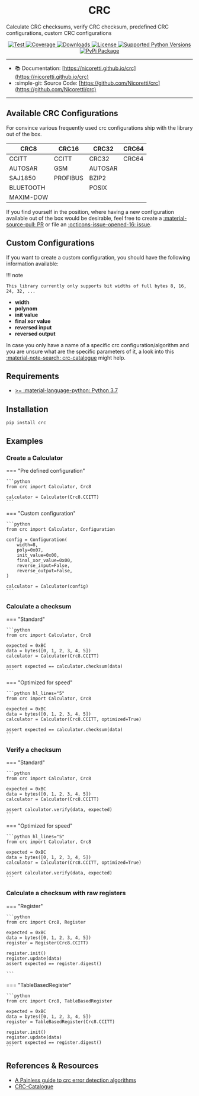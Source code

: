 <h1 align="center">CRC</h1>
<p align="center">

Calculate CRC checksums, verify CRC checksum, predefined CRC configurations, custom CRC configurations
</p>

<p align="center">

<a href="https://github.com/Nicoretti/crc/actions/workflows/unit.yaml">
    <img src="https://github.com/Nicoretti/crc/actions/workflows/unit.yaml/badge.svg" alt="Test">
</a>
<a href="https://coveralls.io/github/Nicoretti/crc">
    <img src="https://coveralls.io/repos/github/Nicoretti/crc/badge.svg?branch=master" alt="Coverage">
</a>
<a href="https://pypi.org/project/crc/">
    <img src="https://img.shields.io/pypi/dm/crc" alt="Downloads">
</a>
<a href="https://opensource.org/licenses/BSD-2-Clause">
    <img src="https://img.shields.io/pypi/l/crc" alt="License">
</a>
<a href="https://pypi.org/project/crc/">
    <img src="https://img.shields.io/pypi/pyversions/crc" alt="Supported Python Versions">
</a>
<a href="https://pypi.org/project/crc/">
    <img src="https://img.shields.io/pypi/v/crc" alt="PyPi Package">
</a>
</p>

---
* :books: Documentation: [https://nicoretti.github.io/crc](https://nicoretti.github.io/crc)
* :simple-git: Source Code: [https://github.com/Nicoretti/crc](https://github.com/Nicoretti/crc)
---

## Available CRC Configurations
For convince various frequently used crc configurations ship with the library out of the box. 

| CRC8 | CRC16 | CRC32 | CRC64 |
|------|-------|-------|-------|
| CCITT | CCITT | CRC32 | CRC64 |
| AUTOSAR | GSM | AUTOSAR | |
| SAJ1850 | PROFIBUS | BZIP2 | |
| BLUETOOTH | | POSIX | |
| MAXIM-DOW | | | | |

If you find yourself in the position, where having a new configuration available out of the
box would be desirable, feel free to create a [:material-source-pull: PR](https://github.com/Nicoretti/crc/pulls) or file an [:octicons-issue-opened-16: issue](https://github.com/Nicoretti/crc/issues).

## Custom Configurations

If you want to create a custom configuration, you should have the following information available:

!!! note

    This library currently only supports bit widths of full bytes 8, 16, 24, 32, ...

* **width**
* **polynom**
* **init value**
* **final xor value**
* **reversed input**
* **reversed output**
 
In case you only have a name of a specific crc configuration/algorithm and you are unsure what are the specific parameters
of it, a look into this [:material-note-search: crc-catalogue](http://reveng.sourceforge.net/crc-catalogue/all.htm) might help.


## Requirements
* [\>= :material-language-python: Python 3.7](https://www.python.org)

## Installation

```shell
pip install crc
```

## Examples

### Create a Calculator

=== "Pre defined configuration"

    ```python
    from crc import Calculator, Crc8

    calculator = Calculator(Crc8.CCITT)
    ```
=== "Custom configuration"

    ```python
    from crc import Calculator, Configuration

    config = Configuration(
        width=8,
        poly=0x07,
        init_value=0x00,
        final_xor_value=0x00,
        reverse_input=False,
        reverse_output=False,
    )

    calculator = Calculator(config)
    ```

### Calculate a checksum

=== "Standard"

    ```python
    from crc import Calculator, Crc8

    expected = 0xBC
    data = bytes([0, 1, 2, 3, 4, 5])
    calculator = Calculator(Crc8.CCITT)

    assert expected == calculator.checksum(data)
    ```

=== "Optimized for speed"

    ```python hl_lines="5"
    from crc import Calculator, Crc8

    expected = 0xBC
    data = bytes([0, 1, 2, 3, 4, 5])
    calculator = Calculator(Crc8.CCITT, optimized=True)

    assert expected == calculator.checksum(data)
    ```

### Verify a checksum

=== "Standard"

    ```python
    from crc import Calculator, Crc8

    expected = 0xBC
    data = bytes([0, 1, 2, 3, 4, 5])
    calculator = Calculator(Crc8.CCITT)

    assert calculator.verify(data, expected)
    ```

=== "Optimized for speed"

    ```python hl_lines="5"
    from crc import Calculator, Crc8

    expected = 0xBC
    data = bytes([0, 1, 2, 3, 4, 5])
    calculator = Calculator(Crc8.CCITT, optimized=True)

    assert calculator.verify(data, expected)
    ```

### Calculate a checksum with raw registers

=== "Register"

    ```python
    from crc import Crc8, Register

    expected = 0xBC
    data = bytes([0, 1, 2, 3, 4, 5])
    register = Register(Crc8.CCITT)

    register.init()
    register.update(data)
    assert expected == register.digest()

    ```
=== "TableBasedRegister"

    ```python
    from crc import Crc8, TableBasedRegister

    expected = 0xBC
    data = bytes([0, 1, 2, 3, 4, 5])
    register = TableBasedRegister(Crc8.CCITT)

    register.init()
    register.update(data)
    assert expected == register.digest()
    ```

References & Resources
-----------------------
* [A Painless guide to crc error detection algorithms](http://www.zlib.net/crc_v3.txt)
* [CRC-Catalogue](http://reveng.sourceforge.net/crc-catalogue/all.htm)

